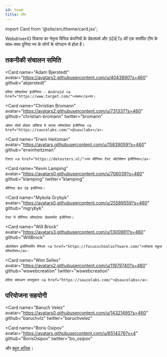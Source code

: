 ```yaml
---
id: team
title: टीम
---
```


import Card from '@site/src/theme/card.jsx';

WebdriverIO विकास का नेतृत्व विभिन्न कंपनियों के डेवलपर्स और SDETs की एक समर्पित टीम के साथ-साथ दुनिया भर के लोगों के योगदान से होता है।

## तकनीकी संचालन समिति

<Card
    name="Adam Bjerstedt"
    avatar="https://avatars2.githubusercontent.com/u/4043890?s=460"
    github="abjerstedt"
>
    वरिष्ठ सॉफ्टवेयर इंजीनियर - Android <a href="https://www.target.com/">लक्ष्य</a>पर।
</Card>

<Card
    name="Christian Bromann"
    avatar="https://avatars2.githubusercontent.com/u/731337?s=460"
    github="christian-bromann"
    twitter="bromann"
>
    ओपन सोर्स प्रोग्राम ऑफिस में स्टाफ सॉफ्टवेयर इंजीनियर <a href="https://saucelabs.com/">@sauclabs</a>।
</Card>

<Card
    name="Erwin Heitzman"
    avatar="https://avatars.githubusercontent.com/u/15839059?s=460"
    github="erwinheitzman"
>
    टेस्टर <a href="https://detesters.nl/">पर सीनियर टेस्ट ऑटोमेशन इंजीनियर</a>।
</Card>

<Card
    name="Kevin Lamping"
    avatar="https://avatars0.githubusercontent.com/u/706039?s=460"
    github="klamping"
    twitter="klamping"
>
    सीनियर फ्रंट एंड इंजीनियर।
</Card>

<Card
    name="Mykola Grybyk"
    avatar="https://avatars0.githubusercontent.com/u/25589559?s=460"
    github="mgrybyk"
>
    टेस्ट में सीनियर सॉफ्टवेयर डेवलपमेंट इंजीनियर।
</Card>

<Card
    name="Will Brock"
    avatar="https://avatars3.githubusercontent.com/u/1300981?s=460"
    github="WillBrock"
>
    ऑटोमेशन इंजीनियरिंग मैनेजर <a href="https://focusschoolsoftware.com/">फोकस स्कूल सॉफ्टवेयर</a>।
</Card>

<Card
    name="Wim Selles"
    avatar="https://avatars2.githubusercontent.com/u/11979740?s=460"
    github="wswebcreation"
    twitter="wswebcreation"
>
    वरिष्ठ समाधान वास्तुकार <a href="https://saucelabs.com/">@saucelabs</a>।
</Card>

## परियोजना सहयोगी

<Card
    name="Baruch Velez"
    avatar="https://avatars0.githubusercontent.com/u/14321495?s=460"
    github="baruchvlz"
    twitter="baruchvelez"
>
</Card>

<Card
    name="Boris Osipov"
    avatar="https://avatars.githubusercontent.com/u/6514276?v=4"
    github="BorisOsipov"
    twitter="bo_osipov"
>
</Card>

और [बहुत अधिक](https://github.com/orgs/webdriverio/people)।
